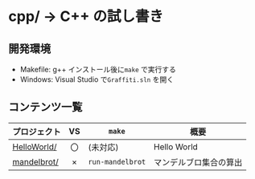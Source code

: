 # cpp/ → C++ の試し書き
## 開発環境
* Makefile: g++ インストール後に`make` で実行する
* Windows: Visual Studio で`Graffiti.sln` を開く



## コンテンツ一覧
プロジェクト | VS | `make` | 概要
--- | :---: | --- | ---
[HelloWorld/](./HelloWorld/) | 〇 | (未対応) | Hello World
[mandelbrot/](./mandelbrot/) | × | `run-mandelbrot` | マンデルブロ集合の算出
